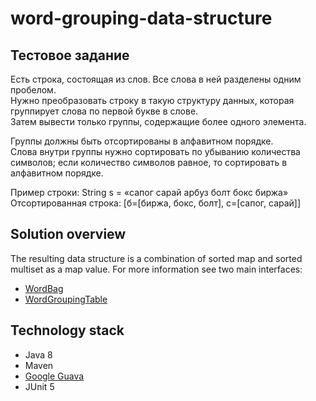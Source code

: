 # word-grouping-data-structure

## Тестовое задание
Есть строка, состоящая из слов. Все слова в ней разделены одним пробелом.  
Нужно преобразовать строку в такую структуру данных, которая группирует слова по первой букве в слове.  
Затем вывести только группы, содержащие более одного элемента.  

Группы должны быть отсортированы в алфавитном порядке.  
Слова внутри группы нужно сортировать по убыванию количества символов; если количество символов равное, то сортировать в алфавитном порядке.  

Пример строки: String s = «сапог сарай арбуз болт бокс биржа»  
Отсортированная строка: [б=[биржа, бокс, болт], c=[caпог, сарай]]

## Solution overview
The resulting data structure is a combination of sorted map and sorted multiset as a map value.
For more information see two main interfaces:
- [WordBag](https://github.com/mfvanek/word-grouping-data-structure/blob/master/src/main/java/com/mfvanek/word/grouping/interfaces/WordBag.java)
- [WordGroupingTable](https://github.com/mfvanek/word-grouping-data-structure/blob/master/src/main/java/com/mfvanek/word/grouping/interfaces/WordGroupingTable.java)

## Technology stack
- Java 8
- Maven
- [Google Guava](https://github.com/google/guava)
- JUnit 5
